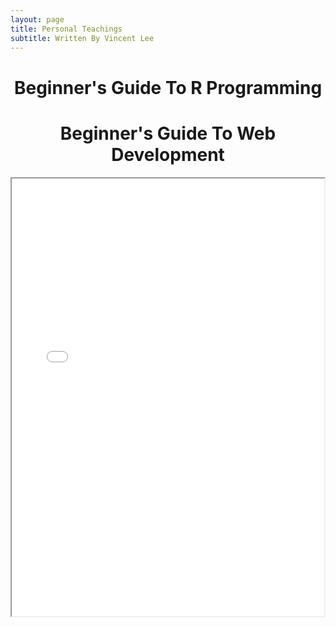 ```yaml
---
layout: page
title: Personal Teachings
subtitle: Written By Vincent Lee
---
```


<center><h1>Beginner's Guide To R Programming</h1></center>

<center><h1>Beginner's Guide To Web Development</h1></center>

<iframe src="img/web.pdf" width="500" height="700">
